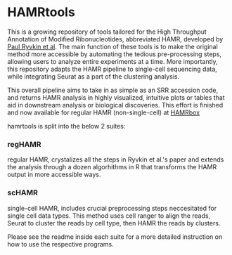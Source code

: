 # HAMRtools
This is a growing repository of tools tailored for the High Throughput Annotation of Modified Ribonucleotides, abbreviated HAMR, developed by [Paul Ryvkin et al](https://rnajournal.cshlp.org/content/19/12/1684).
The main function of these tools is to make the original method more accessible by automating the tedious pre-processing steps, allowing 
users to analyze entire experiments at a time. More importantly, this repository adapts the HAMR pipeline to single-cell sequencing data, 
while integrating Seurat as a part of the clustering analysis. 

This overall pipeline aims to take in as simple as an SRR accession code, and returns HAMR analysis in highly visualized, intuitive plots or tables that aid in downstream analysis or biological discoveries. This effort is finished and now available for regular HAMR (non-single-cell) at [HAMRbox](https://github.com/harrlol/hamrbox)

hamrtools is split into the below 2 suites: 
### regHAMR
regular HAMR, crystalizes all the steps in Ryvkin et al.'s paper and extends the analysis through a dozen algorhithms in R
that transforms the HAMR output in more accessible ways.

### scHAMR
single-cell HAMR, includes crucial preprocessing steps neccesitated for single cell data types. This method uses cell ranger
to align the reads, Seurat to cluster the reads by cell type, then HAMR the reads by clusters. 

Please see the readme inside each suite for a more detailed instruction on how to use the respective programs. 
